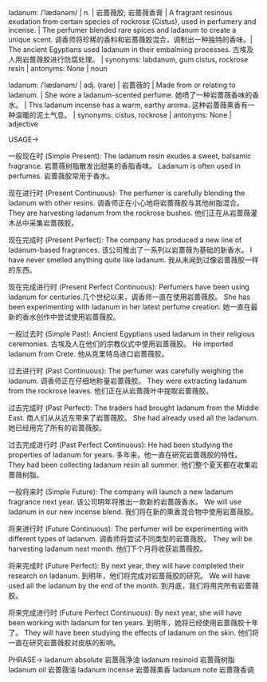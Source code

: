 ladanum: /ˈlædənəm/ | n. | 岩蔷薇胶; 岩蔷薇香膏 | A fragrant resinous exudation from certain species of rockrose (Cistus), used in perfumery and incense. | The perfumer blended rare spices and ladanum to create a unique scent. 调香师将珍稀的香料和岩蔷薇胶混合，调制出一种独特的香味。|  The ancient Egyptians used ladanum in their embalming processes. 古埃及人用岩蔷薇胶进行防腐处理。 | synonyms: labdanum, gum cistus, rockrose resin | antonyms: None | noun

ladanum: /ˈlædənəm/ | adj. (rare) | 岩蔷薇的 | Made from or relating to ladanum. |  She wore a ladanum-scented perfume. 她喷了一种岩蔷薇香味的香水。 | This ladanum incense has a warm, earthy aroma.  这种岩蔷薇熏香有一种温暖的泥土气息。 | synonyms: cistus, rockrose | antonyms: None | adjective


USAGE->

一般现在时 (Simple Present):
The ladanum resin exudes a sweet, balsamic fragrance. 岩蔷薇树脂散发出甜美的香脂香味。
Ladanum is often used in perfumes. 岩蔷薇胶常用于香水。

现在进行时 (Present Continuous):
The perfumer is carefully blending the ladanum with other resins. 调香师正在小心地将岩蔷薇胶与其他树脂混合。
They are harvesting ladanum from the rockrose bushes. 他们正在从岩蔷薇灌木丛中采集岩蔷薇胶。

现在完成时 (Present Perfect):
The company has produced a new line of ladanum-based fragrances. 该公司推出了一系列以岩蔷薇为基础的新香水。
I have never smelled anything quite like ladanum. 我从未闻到过像岩蔷薇胶一样的东西。

现在完成进行时 (Present Perfect Continuous):
Perfumers have been using ladanum for centuries.几个世纪以来，调香师一直在使用岩蔷薇胶。
She has been experimenting with ladanum in her latest perfume creation. 她一直在最新的香水创作中尝试使用岩蔷薇胶。

一般过去时 (Simple Past):
Ancient Egyptians used ladanum in their religious ceremonies. 古埃及人在他们的宗教仪式中使用岩蔷薇胶。
He imported ladanum from Crete. 他从克里特岛进口岩蔷薇胶。


过去进行时 (Past Continuous):
The perfumer was carefully weighing the ladanum.  调香师正在仔细地称量岩蔷薇胶。
They were extracting ladanum from the rockrose leaves.  他们正在从岩蔷薇叶中提取岩蔷薇胶。

过去完成时 (Past Perfect):
The traders had brought ladanum from the Middle East. 商人们从从近东带来了岩蔷薇胶。
She had already used all the ladanum. 她已经用完了所有的岩蔷薇胶。

过去完成进行时 (Past Perfect Continuous):
He had been studying the properties of ladanum for years. 多年来，他一直在研究岩蔷薇胶的特性。
They had been collecting ladanum resin all summer. 他们整个夏天都在收集岩蔷薇树脂。


一般将来时 (Simple Future):
The company will launch a new ladanum fragrance next year.  该公司明年将推出一款新的岩蔷薇香水。
We will use ladanum in our new incense blend. 我们将在新的熏香混合物中使用岩蔷薇胶。


将来进行时 (Future Continuous):
The perfumer will be experimenting with different types of ladanum. 调香师将尝试不同类型的岩蔷薇胶。
They will be harvesting ladanum next month.  他们下个月将收获岩蔷薇胶。

将来完成时 (Future Perfect):
By next year, they will have completed their research on ladanum. 到明年，他们将完成对岩蔷薇胶的研究。
We will have used all the ladanum by the end of the month. 到月底，我们将用完所有岩蔷薇胶。


将来完成进行时 (Future Perfect Continuous):
By next year, she will have been working with ladanum for ten years. 到明年，她将已经使用岩蔷薇胶十年了。
They will have been studying the effects of ladanum on the skin. 他们将一直在研究岩蔷薇胶对皮肤的影响。



PHRASE->
ladanum absolute  岩蔷薇净油
ladanum resinoid 岩蔷薇树脂
ladanum oil 岩蔷薇油
ladanum incense 岩蔷薇熏香
ladanum note 岩蔷薇香调
